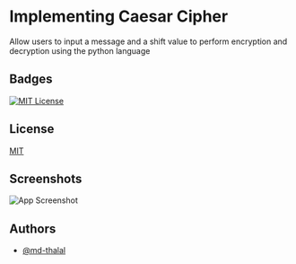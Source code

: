 
# Implementing Caesar Cipher

Allow users to input a message and a shift value to perform encryption and decryption using the python language

## Badges

[![MIT License](https://img.shields.io/badge/License-MIT-green.svg)](https://choosealicense.com/licenses/mit/)


## License

[MIT](https://choosealicense.com/licenses/mit/)


## Screenshots

![App Screenshot](https://via.placeholder.com/468x300?text=App+Screenshot+Here)


## Authors

- [@md-thalal](https://www.github.com/octokatherine)

